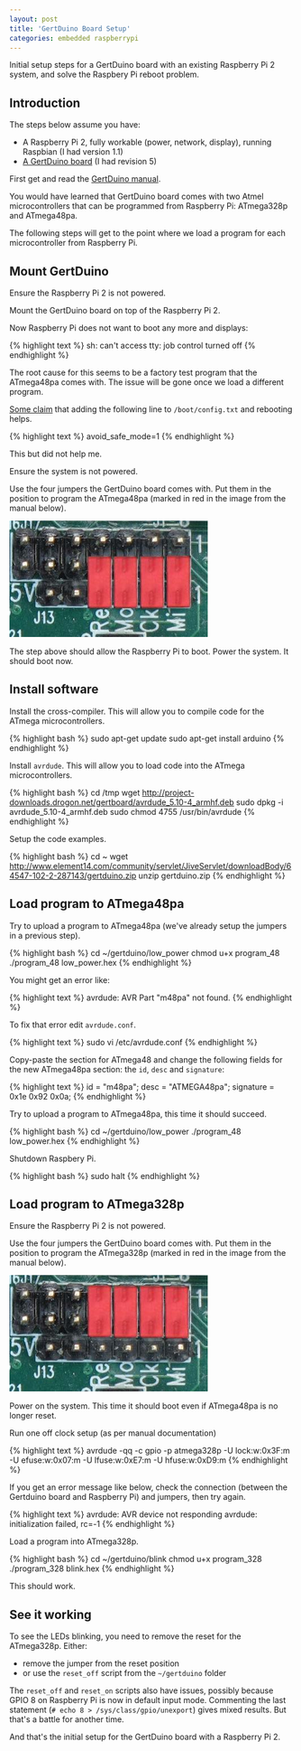 ```yaml
---
layout: post
title: 'GertDuino Board Setup'
categories: embedded raspberrypi
---
```


Initial setup steps for a GertDuino board with an existing Raspberry Pi 2
system, and solve the Raspbery Pi reboot problem.


## Introduction

The steps below assume you have:

- A Raspberry Pi 2, fully workable (power, network, display), running Raspbian
  (I had version 1.1)
- [A GertDuino board][gertduino] (I had revision 5)

First get and read the [GertDuino manual][manual].

You would have learned that GertDuino board comes with two Atmel
microcontrollers that can be programmed from Raspberry Pi: ATmega328p and
ATmega48pa.

The following steps will get to the point where we load a program for each
microcontroller from Raspberry Pi.


## Mount GertDuino

Ensure the Raspberry Pi 2 is not powered.

Mount the GertDuino board on top of the Raspberry Pi 2.

Now Raspberry Pi does not want to boot any more and displays:

{% highlight text %}
sh: can't access tty: job control turned off
{% endhighlight %}

The root cause for this seems to be a factory test program that the ATmega48pa
comes with. The issue will be gone once we load a different program.

[Some claim][source] that adding the following line to `/boot/config.txt` and rebooting helps.

{% highlight text %}
avoid_safe_mode=1
{% endhighlight %}

This but did not help me.

Ensure the system is not powered.

Use the four jumpers the GertDuino board comes with. Put them in the position
to program the ATmega48pa (marked in red in the image from the manual below).

![Jumpers position to program ATmega48pa](/assets/2015-10-04-pi-gertduino-start/program-48-jumpers.jpg)

The step above should allow the Raspberry Pi to boot. Power the system. It
should boot now.


## Install software

Install the cross-compiler. This will allow you to compile code for the
ATmega microcontrollers.

{% highlight bash %}
sudo apt-get update
sudo apt-get install arduino
{% endhighlight %}

Install `avrdude`. This will allow you to load code into the ATmega
microcontrollers.

{% highlight bash %}
cd /tmp
wget http://project-downloads.drogon.net/gertboard/avrdude_5.10-4_armhf.deb
sudo dpkg -i avrdude_5.10-4_armhf.deb
sudo chmod 4755 /usr/bin/avrdude
{% endhighlight %}

Setup the code examples.

{% highlight bash %}
cd ~
wget http://www.element14.com/community/servlet/JiveServlet/downloadBody/64547-102-2-287143/gertduino.zip
unzip gertduino.zip
{% endhighlight %}


## Load program to ATmega48pa

Try to upload a program to ATmega48pa (we've already setup the jumpers in a
previous step).

{% highlight bash %}
cd ~/gertduino/low_power
chmod u+x program_48
./program_48 low_power.hex
{% endhighlight %}

You might get an error like:

{% highlight text %}
avrdude: AVR Part "m48pa" not found.
{% endhighlight %}

To fix that error edit `avrdude.conf`.

{% highlight text %}
sudo vi /etc/avrdude.conf
{% endhighlight %}

Copy-paste the section for ATmega48 and change the following fields for
the new ATmega48pa section: the `id`, `desc` and `signature`:

{% highlight text %}
id               = "m48pa";
desc             = "ATMEGA48pa";
signature        = 0x1e 0x92 0x0a;
{% endhighlight %}

Try to upload a program to ATmega48pa, this time it should succeed.

{% highlight bash %}
cd ~/gertduino/low_power
./program_48 low_power.hex
{% endhighlight %}

Shutdown Raspbery Pi.

{% highlight bash %}
sudo halt
{% endhighlight %}


## Load program to ATmega328p

Ensure the Raspberry Pi 2 is not powered.

Use the four jumpers the GertDuino board comes with. Put them in the position
to program the ATmega328p (marked in red in the image from the manual below).

![Jumpers position to program ATmega328p](/assets/2015-10-04-pi-gertduino-start/program-328-jumpers.jpg)

Power on the system. This time it should boot even if ATmega48pa is no longer
reset.

Run one off clock setup (as per manual documentation)

{% highlight text %}
avrdude -qq -c gpio -p atmega328p -U lock:w:0x3F:m -U efuse:w:0x07:m -U lfuse:w:0xE7:m -U hfuse:w:0xD9:m
{% endhighlight %}

If you get an error message like below, check the connection (between the
Gertduino board and Raspberry Pi) and jumpers, then try again.

{% highlight text %}
avrdude: AVR device not responding
avrdude: initialization failed, rc=-1
{% endhighlight %}

Load a program into ATmega328p.

{% highlight bash %}
cd ~/gertduino/blink
chmod u+x program_328
./program_328 blink.hex
{% endhighlight %}

This should work.


## See it working

To see the LEDs blinking, you need to remove the reset for the ATmega328p.
Either:

- remove the jumper from the reset position
- or use the `reset_off` script from the `~/gertduino` folder

The `reset_off` and `reset_on` scripts also have issues, possibly because GPIO
8 on Raspberry Pi is now in default input mode. Commenting the last statement
(`# echo 8 > /sys/class/gpio/unexport`) gives mixed results. But that's a
battle for another time.

And that's the initial setup for the GertDuino board with a Raspberry Pi 2.


[gertduino]:  http://www.element14.com/community/community/raspberry-pi/raspberry-pi-accessories/gertduino
[manual]:     http://www.element14.com/community/docs/DOC-64534/l/user-manual-for-gertduino-board
[source]:     http://www.raspberrypi-spy.co.uk/2013/12/gertduino-getting-started-tutorial-hello-world/

